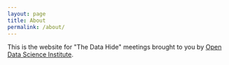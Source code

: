 ```yaml
---
layout: page
title: About
permalink: /about/
---
```


This is the website for "The Data Hide" meetings brought to you by [Open Data Science Institute](http://opendsi.cc).

